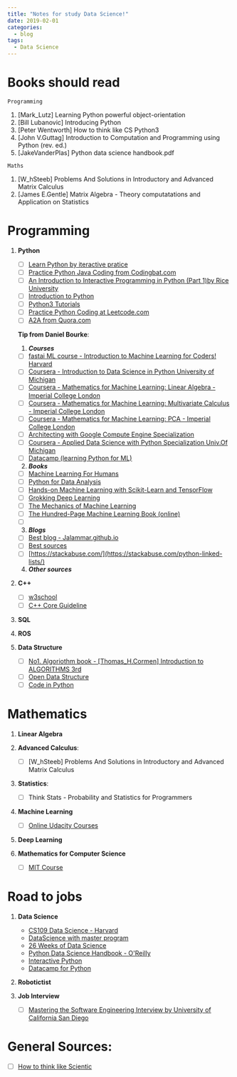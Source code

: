 ```yaml
---
title: "Notes for study Data Science!"
date: 2019-02-01
categories:
  - blog
tags:
  - Data Science
---
```


# Books should read
`Programming`
1. [Mark_Lutz] Learning Python powerful object-orientation
2. [Bill Lubanovic] Introducing Python
3. [Peter Wentworth] How to think like CS Python3
4. [John V.Guttag] Introduction to Computation and Programming using Python (rev. ed.)
5. [JakeVanderPlas] Python data science handbook.pdf

`Maths`
1. [W_hSteeb] Problems And Solutions in Introductory and Advanced Matrix Calculus
2. [James E.Gentle] Matrix Algebra - Theory computatations and Application on Statistics


# Programming
1. **Python**
    - [ ] [Learn Python by iteractive pratice](https://www.learnpython.org/en/Basic_Operators)
    - [ ] [Practice Python Java Coding from Codingbat.com](https://codingbat.com/python)
    - [ ] [An Introduction to Interactive Programming in Python (Part 1)by Rice University](https://www.coursera.org/learn/interactive-python-1/home/welcome)
    - [ ] [Introduction to Python](https://ga.greyatom.com/learn/programs/introduction-to-python)
    - [ ] [Python3 Tutorials](https://docs.python.org/3/tutorial/)
    - [ ] [Practice Python Coding at Leetcode.com](https://leetcode.com/problemset/all/)
    - [ ] [A2A from Quora.com](https://www.quora.com/How-should-I-start-learning-Python-1)
    
    **Tip from Daniel Bourke**:
    1. ***Courses***
    - [ ] [fastai ML course - Introduction to Machine Learning for Coders! Harvard](http://course18.fast.ai/ml) 
    - [ ] [Coursera - Introduction to Data Science in Python University of Michigan](https://www.coursera.org/learn/python-data-analysis/home/welcome)
    - [ ] [Coursera - Mathematics for Machine Learning: Linear Algebra - Imperial College London](https://www.coursera.org/learn/linear-algebra-machine-learning/home/welcome)
    - [ ] [Coursera - Mathematics for Machine Learning: Multivariate Calculus - Imperial College London](https://www.coursera.org/learn/multivariate-calculus-machine-learning/home/welcome)
    - [ ] [Coursera - Mathematics for Machine Learning: PCA - Imperial College London](https://www.coursera.org/learn/pca-machine-learning/home/welcome)
    - [ ] [Architecting with Google Compute Engine Specialization](https://www.coursera.org/specializations/gcp-architecture/?siteID=EBOQAYvGY4A-CZk7TATLvBfdZnDu2EmtDg&utm_content=3&utm_medium=partners&utm_source=linkshare&utm_campaign=EBOQAYvGY4A)
    - [ ] [Coursera - Applied Data Science with Python Specialization Univ.Of Michigan](https://www.coursera.org/specializations/data-science-python?ranMID=40328&ranEAID=EBOQAYvGY4A&ranSiteID=EBOQAYvGY4A-SBb69TzsWNf5elhGB.DOjw&siteID=EBOQAYvGY4A-SBb69TzsWNf5elhGB.DOjw&utm_content=2&utm_medium=partners&utm_source=linkshare&utm_campaign=EBOQAYvGY4A#courses)
    - [ ] [Datacamp (learning Python for ML)](https://campus.datacamp.com/courses/intro-to-python-for-data-science/chapter-1-python-basics?ex=9)
    
    2. ***Books***
    - [ ] [Machine Learning For Humans](https://bit.ly/mlforhumansbook)
    - [ ] [Python for Data Analysis](https://amzn.to/2Z1QZNp)
    - [ ] [Hands-on Machine Learning with Scikit-Learn and TensorFlow](https://amzn.to/2GormNb)
    - [ ] [Grokking Deep Learning](https://amzn.to/2H497My)
    - [ ] [The Mechanics of Machine Learning](https://mlbook.explained.ai/)
    - [ ] [The Hundred-Page Machine Learning Book (online)](https://bit.ly/100pageMLbookhome)
    - [ ] []()
    
    3. ***Blogs***
    - [ ] [Best blog - Jalammar.github.io](http://jalammar.github.io/)
    - [ ] [Best sources](https://www.notion.so/The-Best-Artificial-Intelligence-Machine-Learning-and-Data-Science-Resources-b3b97fa097b747698e87fd3badc657cf)
    - [ ] [https://stackabuse.com/](https://stackabuse.com/python-linked-lists/)
    
    4. ***Other sources***

2. **C++**
    - [ ] [w3school](https://www.w3schools.com/cpp/default.asp)
    - [ ] [C++ Core Guideline](https://github.com/isocpp/CppCoreGuidelines/blob/master/CppCoreGuidelines.md)
    
3. **SQL**

3. **ROS**

4. **Data Structure**
    - [ ] [No1. Algoriothm book - [Thomas_H.Cormen] Introduction to ALGORITHMS 3rd](https://b-ok.org/book/986690/1e31b0)
    - [ ] [Open Data Structure](http://opendatastructures.org/)
    - [ ] [Code in Python](https://github.com/patmorin/ods/tree/master/python/ods)

# Mathematics
1. **Linear Algebra**

2. **Advanced Calculus**:
    - [ ] [W_hSteeb] Problems And Solutions in Introductory and Advanced Matrix Calculus

3. **Statistics**: 
    - [ ] Think Stats - Probability and Statistics for Programmers

3. **Machine Learning**
    - [ ] [Online Udacity Courses](https://classroom.udacity.com/me)
4. **Deep Learning**

5. **Mathematics for Computer Science**
    - [ ] [MIT Course](https://ocw.mit.edu/courses/electrical-engineering-and-computer-science/6-042j-mathematics-for-computer-science-fall-2010/readings/)
    
# Road to jobs
1. **Data Science**
    - [CS109 Data Science - Harvard](http://cs109.github.io/2015/)
    - [DataScience with master program](https://ga.greyatom.com/learn/programs/pre-work--data-science-masters-program)
    - [26 Weeks of Data Science](https://ga.greyatom.com/fs/learn/programs/26-weeks-of-data-science/concepts/26wods--plot-with-pandas/topics/week-5-resources)
    - [Python Data Science Handbook - O'Reilly](https://tanthiamhuat.files.wordpress.com/2018/04/pythondatasciencehandbook.pdf)
    - [Interactive Python](https://www.coursera.org/learn/interactive-python-1/home/welcome)
    - [Datacamp for Python](https://campus.datacamp.com/courses/intro-to-python-for-data-science/chapter-1-python-basics?ex=9)
2. **Robotictist**

3. **Job Interview**
    - [ ] [Mastering the Software Engineering Interview
by University of California San Diego](https://www.coursera.org/learn/cs-tech-interview/home/welcome)

# General Sources:
   - [ ] [How to think like Scientic](https://greenteapress.com/wp/)

